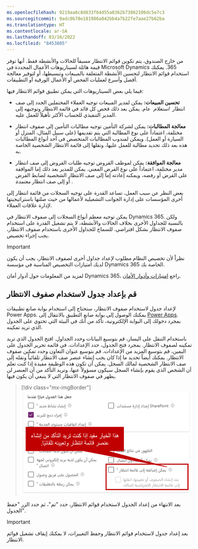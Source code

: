 ```yaml
---
ms.openlocfilehash: 9219aa6c8d833f64d55a8362b73862106dc5e7c3
ms.sourcegitcommit: 9adc0b78e181986a042bb4a7b22fe7aae27b62ba
ms.translationtype: HT
ms.contentlocale: ar-SA
ms.lasthandoff: 03/16/2022
ms.locfileid: "8453805"
---
```

من خارج الصندوق، يتم تكوين قوائم الانتظار مسبقاً للحالات والأنشطة فقط. أنها توفر قيمة هائلة لسيناريوهات الأعمال المحددة في Microsoft Dynamics ‏365. يمكنك استخدام قوائم الانتظار لتحسين الأنشطة المتعلقة بالمبيعات وتبسيطها، أو لتوفير معالجة أفضل وأسرع لعمليات الفحص أو الأعمال الورقية أو التطبيقات.

فيما يلي بعض السيناريوهات التي يمكن تطبيق قوائم الانتظار فيها:

-   **تحسين المبيعات:** يمكن لمدير المبيعات توجيه العملاء المحتملين الجدد إلى صف انتظار  *استعلام*  عام. يمكن بعد ذلك فحص كل قائد في قائمة الانتظار وتوجيهه إلى المدير التنفيذي للحساب الأكثر تأهيلاً للعمل عليه.

-   **معالجة المطالبات:** يمكن لشركة التأمين توجيه مطالبات التأمين إلى صفوف انتظار مختلفة، اعتماداً على نوع المطالبة التي يتم تقديمها (على سبيل المثال، المنزل أو السيارة أو العمل). ويمكن لمندوب المطالبات المتخصص في أحد أنواع المطالبات هذه بعد ذلك تحديد مطالبة للعمل عليها، ونقلها إلى قائمة الانتظار الشخصية الخاصة به.

-   **معالجة الموافقة:** يمكن لموظف القروض توجيه طلبات القروض إلى صف انتظار مدير مختلفة، اعتماداً على نوع القرض المعني. يمكن للمدير بعد ذلك إما الموافقة على القرض أو رفضه، ويمكنه إعادته إما إلى صف الانتظار الشخصية لضابط القرض أو إلى صف انتظار *معتمدة* .

بغض النظر عن سبب العمل، تساعد القدرة على توجيه السجلات من قائمة انتظار إلى أخرى المؤسسات على إدارة الجوانب التشغيلية لأعمالها من حيث صلتها باستراتيجيتها لإدارة علاقات العملاء.

يمكن توجيه معظم أنواع السجلات إلى صفوف الانتظار في Dynamics 365. ولكن بالنسبة للجداول الأخرى بخلاف الحالات والأنشطة، لا يتم تشغيل القدرة على استخدام صفوف الانتظار بشكل افتراضي. للسماح للجداول الأخرى باستخدام صفوف الانتظار، يجب إجراء تخصيص.

> [!IMPORTANT]
> نظراً لأن تخصيص النظام مطلوب لإعداد جداول أخرى لصفوف الانتظار، يجب أن يكون لديك امتيازات التخصيص المناسبة في مؤسسة Dynamics 365 الخاصة بك.

لمزيد من المعلومات حول أدوار أمان Dynamics 365، راجع [امتيازات وأدوار الأمان](/dynamics365/customer-engagement/admin/security-roles-privileges?azure-portal=true).

## <a name="set-up-a-table-to-use-queues"></a>قم بإعداد جدول لاستخدام صفوف الانتظار

لإعداد جدول لاستخدام صفوف الانتظار، ستحتاج إلى استخدام بوابة صانع تطبيقات Power Apps. يمكنك الوصول إلى بوابة صانع التطبيق بالانتقال إلى [Power Apps](https://make.powerapps.com/?azure-portal=true). بمجرد دخولك إلى البوابة الإلكترونية، تأكد من أنك في البيئة التي تحتوي على الجدول الذي تريد تمكينه.

باستخدام التنقل على اليسار، قم بتوسيع البيانات وحدد الجداول. افتح الجدول الذي تريد تمكينه لصفوف الانتظار. بمجرد فتح الجدول، حدد الإعدادات. في قائمة تحرير الجدول على اليمين، قم بتوسيع المزيد من الإعدادات. قم بتوسيع عنوان التعاون وحدد تمكين صفوف الانتظار. يمكنك أيضاً تحديد ما إذا كان يجب إنشاء عنصر صف الانتظار تلقائياً ونقله إلى صف الانتظار الشخصية لمالك السجل. يمكن أن تكون هذه الوظيفة مفيدة إذا كنت تعلم أن الشخص الذي يقوم بإنشاء السجل سيكون مسؤولاً عنها، وتريد التأكد من أن العنصر لن يظهر في صفوف الانتظار التي لا ينبغي أن يكون فيها.

> [!div class="mx-imgBorder"]
> [![لقطة شاشة لخيار التعاون لتمكين صفوف الانتظار.](../media/enable-queues.png)](../media/enable-queues.png#lightbox)

بعد الانتهاء من إعداد الجدول لاستخدام قوائم الانتظار، حدد "تم"، ثم حدد الزر "حفظ الجدول".

> [!IMPORTANT]
> بعد إعداد جدول لاستخدام قوائم الانتظار وحفظ التغييرات، لا يمكنك إيقاف تشغيل قوائم الانتظار.
